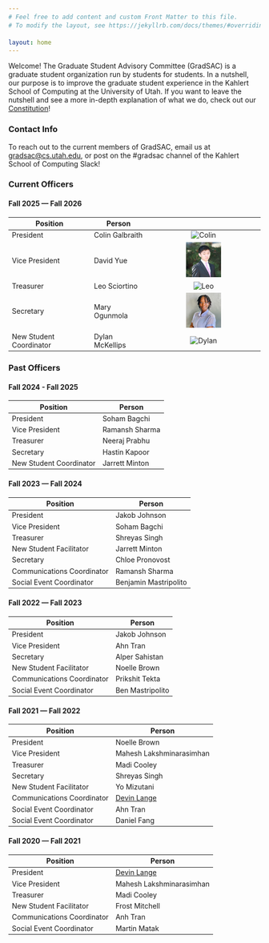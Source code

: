 ```yaml
---
# Feel free to add content and custom Front Matter to this file.
# To modify the layout, see https://jekyllrb.com/docs/themes/#overriding-theme-defaults

layout: home
---
```


Welcome! The Graduate Student Advisory Committee (GradSAC) is a graduate student organization run by students for students. In a nutshell, our purpose is to improve the graduate student experience in the Kahlert School of Computing at the University of Utah. If you want to leave the nutshell and see a more in-depth explanation of what we do, check out our [Constitution](https://drive.google.com/file/d/1fuZcv0qsVIz6rAbs1W2r-FV1N1dyCi5y/view?usp=drive_link)!

### Contact Info
To reach out to the current members of GradSAC, email us at [gradsac@cs.utah.edu](mailto:gradsac@cs.utah.edu), or post on the #gradsac channel of the Kahlert School of Computing Slack!

### Current Officers

#### Fall 2025 — Fall 2026

| Position                | Person          |                                                                                     |
| ----------------------- | --------------- | :---------------------------------------------------------------------------------: |
| President               | Colin Galbraith | <img src="assets/images/portraits/colin.jpg" alt="Colin" width="33%" height="auto"> |
| Vice President          | David Yue       | <img src="assets/images/portraits/david.jpg" alt="David" width="33%" height="auto"> |
| Treasurer               | Leo Sciortino   |   <img src="assets/images/portraits/leo.jpg" alt="Leo" width="33%" height="auto">   |
| Secretary               | Mary Ogunmola   |  <img src="assets/images/portraits/mary.jpg" alt="Mary" width="33%" height="auto">  |
| New Student Coordinator | Dylan McKellips | <img src="assets/images/portraits/dylan.jpg" alt="Dylan" width="33%" height="auto"> |
                                                      
### Past Officers

#### Fall 2024 - Fall 2025

| Position                | Person         |
| ----------------------- | -------------- |
| President               | Soham Bagchi   |
| Vice President          | Ramansh Sharma |
| Treasurer               | Neeraj Prabhu  |
| Secretary               | Hastin Kapoor  |
| New Student Coordinator | Jarrett Minton |

#### Fall 2023 — Fall 2024

| Position                   | Person                |
| -------------------------- | --------------------- |
| President                  | Jakob Johnson         |
| Vice President             | Soham Bagchi          |
| Treasurer                  | Shreyas Singh         |
| New Student Facilitator    | Jarrett Minton        |
| Secretary                  | Chloe Pronovost       |
| Communications Coordinator | Ramansh Sharma        |
| Social Event Coordinator   | Benjamin Mastripolito |

#### Fall 2022 — Fall 2023

| Position                   | Person           |
| -------------------------- | ---------------- |
| President                  | Jakob Johnson    |
| Vice President             | Ahn Tran         |
| Secretary                  | Alper Sahistan   |
| New Student Facilitator    | Noelle Brown     |
| Communications Coordinator | Prikshit Tekta   |
| Social Event Coordinator   | Ben Mastripolito |

#### Fall 2021 — Fall 2022

| Position                   | Person                                     |
| -------------------------- | ------------------------------------------ |
| President                  | Noelle Brown                               |
| Vice President             | Mahesh Lakshminarasimhan                   |
| Treasurer                  | Madi Cooley                                |
| Secretary                  | Shreyas Singh                              |
| New Student Facilitator    | Yo Mizutani                                |
| Communications Coordinator | [Devin Lange](https://www.devinlange.com/) |
| Social Event Coordinator   | Ahn Tran                                   |
| Social Event Coordinator   | Daniel Fang                                |

#### Fall 2020 — Fall 2021

| Position                   | Person                                     |
| -------------------------- | ------------------------------------------ |
| President                  | [Devin Lange](https://www.devinlange.com/) |
| Vice President             | Mahesh Lakshminarasimhan                   |
| Treasurer                  | Madi Cooley                                |
| New Student Facilitator    | Frost Mitchell                             |
| Communications Coordinator | Anh Tran                                   |
| Social Event Coordinator   | Martin Matak                               |

